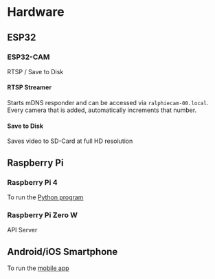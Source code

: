# Hardware

## ESP32

### ESP32-CAM

RTSP / Save to Disk

#### RTSP Streamer

Starts mDNS responder and can be accessed via `ralphiecam-00.local`. Every camera that is added, automatically increments that number.

#### Save to Disk

Saves video to SD-Card at full HD resolution

## Raspberry Pi

### Raspberry Pi 4

To run the [Python program](../telemetry_and_streaming/python-app/)

### Raspberry Pi Zero W

API Server

## Android/iOS Smartphone

To run the [mobile app](../telemetry_and_streaming/mobile-app/)
